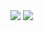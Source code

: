 
<a><img align="center" src="https://github-readme-stats.vercel.app/api?username=kaharonus&count_private=true&include_all_commits=true&show_icons=true&title_color=000&text_color=000&hide_border=true&hide=contribs"/>
  </a>
  <a><img align="center" src="https://github-readme-stats.vercel.app/api/top-langs/?username=Kaharonus&layout=compact&title_color=000&text_color=000&hide_border=true" />
</a>
<!--
**Kaharonus/Kaharonus** is a ✨ _special_ ✨ repository because its `README.md` (this file) appears on your GitHub profile.

Here are some ideas to get you started:

- 🔭 I’m currently working on ...
- 🌱 I’m currently learning ...
- 👯 I’m looking to collaborate on ...
- 🤔 I’m looking for help with ...
- 💬 Ask me about ...
- 📫 How to reach me: ...
- 😄 Pronouns: ...
- ⚡ Fun fact: ...
-->
